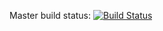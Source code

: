 Master build status: [![Build Status](https://dev.azure.com/umn-microsoft/UMN-OSDFrontEnd/_apis/build/status/UMN-OSDFrontEnd%20Build%20Pipeline?branchName=master)](https://dev.azure.com/umn-microsoft/UMN-OSDFrontEnd/_build/latest?definitionId=3&branchName=master)
